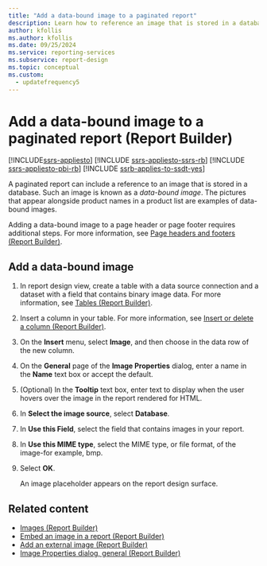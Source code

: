 ```yaml
---
title: "Add a data-bound image to a paginated report"
description: Learn how to reference an image that is stored in a database to display the image in your paginated reports in Report Builder.
author: kfollis
ms.author: kfollis
ms.date: 09/25/2024
ms.service: reporting-services
ms.subservice: report-design
ms.topic: conceptual
ms.custom:
  - updatefrequency5
---
```

# Add a data-bound image to a paginated report (Report Builder)

[!INCLUDE[ssrs-appliesto](../../includes/ssrs-appliesto.md)] [!INCLUDE [ssrs-appliesto-ssrs-rb](../../includes/ssrs-appliesto-ssrs-rb.md)] [!INCLUDE [ssrs-appliesto-pbi-rb](../../includes/ssrs-appliesto-pbi-rb.md)] [!INCLUDE [ssrb-applies-to-ssdt-yes](../../includes/ssrb-applies-to-ssdt-yes.md)]

A paginated report can include a reference to an image that is stored in a database. Such an image is known as a *data-bound image*. The pictures that appear alongside product names in a product list are examples of data-bound images.  
  
Adding a data-bound image to a page header or page footer requires additional steps. For more information, see [Page headers and footers &#40;Report Builder&#41;](../../reporting-services/report-design/page-headers-and-footers-report-builder-and-ssrs.md).  
    
## Add a data-bound image  
  
1.  In report design view, create a table with a data source connection and a dataset with a field that contains binary image data. For more information, see [Tables &#40;Report Builder&#41;](../../reporting-services/report-design/tables-report-builder-and-ssrs.md).  
  
1.  Insert a column in your table. For more information, see [Insert or delete a column &#40;Report Builder&#41;](../../reporting-services/report-design/insert-or-delete-a-column-report-builder-and-ssrs.md).  
  
1.  On the **Insert** menu, select **Image**, and then choose in the data row of the new column.  
  
1.  On the **General** page of the **Image Properties** dialog, enter a name in the **Name** text box or accept the default.  
  
1.  (Optional) In the **Tooltip** text box, enter text to display when the user hovers over the image in the report rendered for HTML.  
  
1.  In **Select the image source**, select **Database**.  
  
1.  In **Use this Field**, select the field that contains images in your report.  
  
1.  In **Use this MIME type**, select the MIME type, or file format, of the image-for example, bmp.  
  
1.  Select **OK**.
  
     An image placeholder appears on the report design surface.  
  
## Related content

- [Images &#40;Report Builder&#41;](../../reporting-services/report-design/images-report-builder-and-ssrs.md)
- [Embed an image in a report &#40;Report Builder&#41;](../../reporting-services/report-design/embed-an-image-in-a-report-report-builder-and-ssrs.md)
- [Add an external image &#40;Report Builder&#41;](../../reporting-services/report-design/add-an-external-image-report-builder-and-ssrs.md)
- [Image Properties dialog, general &#40;Report Builder&#41;](./images-report-builder-and-ssrs.md)
